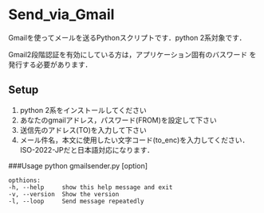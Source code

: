 Send_via_Gmail
==============
Gmailを使ってメールを送るPythonスクリプトです．python 2系対象です．

Gmail2段階認証を有効にしている方は，アプリケーション固有のバスワード
を発行する必要があります．

Setup
---------------------------------------
 1. python 2系をインストールしてください
 2. あなたのgmailアドレス，パスワード(FROM)を設定して下さい
 3. 送信先のアドレス(TO)を入力して下さい
 4. メール件名，本文に使用したい文字コード(to_enc)を入力してください．ISO-2022-JPだと日本語対応になります．

###Usage
    python gmailsender.py [option]

    opthions:
    -h, --help     show this help message and exit
    -v, --version  Show the version
    -l, --loop     Send message repeatedly
